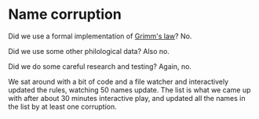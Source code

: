 # Name corruption

Did we use a formal implementation of
[Grimm's law](https://en.wikipedia.org/wiki/Grimm%27s_law)? No.

Did we use some other philological data? Also no.

Did we do some careful research and testing? Again, no.

We sat around with a bit of code and a file watcher and interactively updated
the rules, watching 50 names update. The list is what we came up with after
about 30 minutes interactive play, and updated all the names in the list by at
least one corruption.
